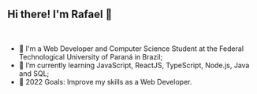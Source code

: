 ## Hi there! I'm Rafael 👋

<br/>

- 🔭 I'm a Web Developer and Computer Science Student at the Federal Technological University of Paraná in Brazil;
- 🌱 I’m currently learning JavaScript, ReactJS, TypeScript, Node.js, Java and SQL;
- 🥅 2022 Goals: Improve my skills as a Web Developer.